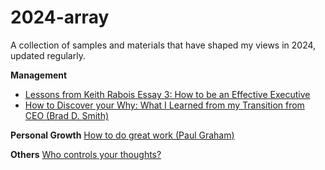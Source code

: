 # 2024-array

A collection of samples and materials that have shaped my views in 2024, updated regularly.

**Management**
- [Lessons from Keith Rabois Essay 3: How to be an Effective Executive](https://delian.io/lessons-3)
- [How to Discover your Why: What I Learned from my Transition from CEO (Brad D. Smith)](https://www.linkedin.com/pulse/how-discover-your-why-what-i-learned-from-my-transition-brad-smith/)

**Personal Growth**
[How to do great work (Paul Graham)](https://paulgraham.com/greatwork.html?lid=175984)

**Others**
[Who controls your thoughts?](https://nautil.us/who-controls-your-thoughts-498055/)
